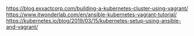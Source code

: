 
https://blog.exxactcorp.com/building-a-kubernetes-cluster-using-vagrant/
https://www.itwonderlab.com/en/ansible-kubernetes-vagrant-tutorial/
https://kubernetes.io/blog/2019/03/15/kubernetes-setup-using-ansible-and-vagrant/

